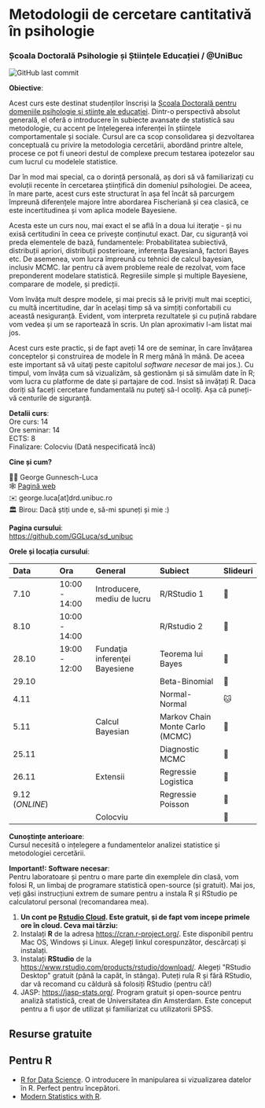 # Metodologii de cercetare cantitativă în psihologie

### Școala Doctorală Psihologie și Științele Educației / \@UniBuc

![GitHub last commit](https://img.shields.io/github/last-commit/GGLuca/sd_unibuc?label=last%20update%253A%20&style=flat-square)

**Obiective**:

Acest curs este destinat studenților înscriși la [Școala Doctorală pentru domeniile psihologie și științe ale educației](http://doctorat.unibuc.ro/psihologie/prezentarea-scolii/). Dintr-o perspectivă absolut generală, el oferă o introducere în subiecte avansate de statistică sau metodologie, cu accent pe înțelegerea inferenței în științele comportamentale și sociale. Cursul are ca scop consolidarea și dezvoltarea conceptuală cu privire la metodologia cercetării, abordând printre altele, procese ce pot fi uneori destul de complexe precum testarea ipotezelor sau cum lucrul cu modelele statistice.

Dar în mod mai special, ca o dorință personală, aș dori să vă familiarizați cu evoluții recente în cercetarea științifică din domeniul psihologiei. De aceea, în mare parte, acest curs este structurat în așa fel încât să parcurgem împreună diferențele majore între abordarea Fischeriană și cea clasică, ce este incertitudinea și vom aplica modele Bayesiene.

Acesta este un curs nou, mai exact el se află în a doua lui iteraţie - și nu exisă certitudini în ceea ce privește conținutul exact. Dar, cu siguranță voi preda elementele de bază, fundamentele: Probabilitatea subiectivă, distribuții apriori, distribuții posterioare, inferența Bayesiană, factori Bayes etc. De asemenea, vom lucra împreună cu tehnici de calcul bayesian, inclusiv MCMC. Iar pentru că avem probleme reale de rezolvat, vom face preponderent modelare statistică. Regresiile simple și multiple Bayesiene, comparare de modele, și predicții.

Vom învăța mult despre modele, și mai precis să le priviți mult mai sceptici, cu multă incertitudine, dar în același timp să va simțiți confortabili cu această nesiguranță. Evident, vom interpreta rezultatele și cu puțină rabdare vom vedea și um se raportează în scris. Un plan aproximativ l-am listat mai jos.

Acest curs este practic, și de fapt aveți 14 ore de seminar, în care învățarea conceptelor și construirea de modele în R merg mână în mână. De aceea este important să vă uitaţi peste capitolul *software necesar* de mai jos.). Cu timpul, vom învăța cum să vizualizăm, să gestionăm și să simulăm date în R; vom lucra cu platforme de date și partajare de cod. Insist să invățați R. Daca doriți să faceți cercetare fundamentală nu puteţi să-l ocoliţi. Așa că puneți-vă centurile de siguranță.

**Detalii curs**:\
Ore curs: 14\
Ore seminar: 14\
ECTS: 8\
Finalizare: Colocviu (Dată nespecificată încă)

**Cine și cum?**

:man_teacher: George Gunnesch-Luca\
:spider_web: [Pagină web](https://www.psychologie.rw.fau.de/team/wissenschaftliche-mitarbeiterinnen/george-luca/)\
:envelope: george.luca[at]drd.unibuc.ro\
:classical_building: Birou: Dacă știți unde e, să-mi spuneți și mie :)

**Pagina cursului**:\
<https://github.com/GGLuca/sd_unibuc>

**Orele și locația cursului**:

| Data            | Ora           | General                       | Subiect                         | Slideuri |
|:--------------|:--------------|:--------------|:--------------|:--------------|
| 7.10            | 10:00 - 14:00 | Introducere, mediu de lucru   | R/RStudio 1                     | 🐣       |
| 8.10            | 10:00 - 14:00 |                               | R/Rstudio 2                     | 🐥       |
| 28.10           | 19:00 - 12:00 | Fundaţia inferenţei Bayesiene | Teorema lui Bayes               | 🐤       |
| 29.10           |               |                               | Beta-Binomial                   | 🐔       |
| 4.11            |               |                               | Normal-Normal                   | 🐱       |
| 5.11            |               | Calcul Bayesian               | Markov Chain Monte Carlo (MCMC) | 🐶       |
| 25.11           |               |                               | Diagnostic MCMC                 | 🐴       |
| 26.11           |               | Extensii                      | Regressie Logistica             | 🐻       |
| 9.12 (*ONLINE*) |               |                               | Regressie Poisson               | 🐉       |
|                 |               | Colocviu                      |                                 | 🤯       |

**Cunoștințe anterioare**:\
Cursul necesită o ințelegere a fundamentelor analizei statistice și metodologiei cercetării.

**Important!: Software necesar**:\
Pentru laboratoare și pentru o mare parte din exemplele din clasă, vom folosi R, un limbaj de programare statistică open-source (și gratuit). Mai jos, veți găsi instrucțiuni extrem de sumare pentru a instala R și RStudio pe calculatorul personal (recomandarea mea).

1.  **Un cont pe [Rstudio Cloud](https://rstudio.cloud/). Este gratuit, și de fapt vom incepe primele ore în cloud. Ceva mai târziu:**
2.  Instalați **R** de la adresa <https://cran.r-project.org/>. Este disponibil pentru Mac OS, Windows și Linux. Alegeți linkul corespunzător, descărcați și instalați.
3.  Instalați **RStudio** de la <https://www.rstudio.com/products/rstudio/download/>. Alegeți "RStudio Desktop" gratuit (până la capăt, în stânga). Puteți rula R și fără RStudio, dar vă recomand cu căldură să folosiți RStudio (pentru că!)
4.  JASP: <https://jasp-stats.org/>. Program gratuit și open-source pentru analiză statistică, creat de Universitatea din Amsterdam. Este conceput pentru a fi ușor de utilizat și familiarizat cu utilizatorii SPSS.

## Resurse gratuite

## Pentru R

-   [R for Data Science](https://r4ds.had.co.nz). O introducere în manipularea si vizualizarea datelor în R. Perfect pentru începători.
-   [Modern Statistics with R](https://modernstatisticswithr.com/).
